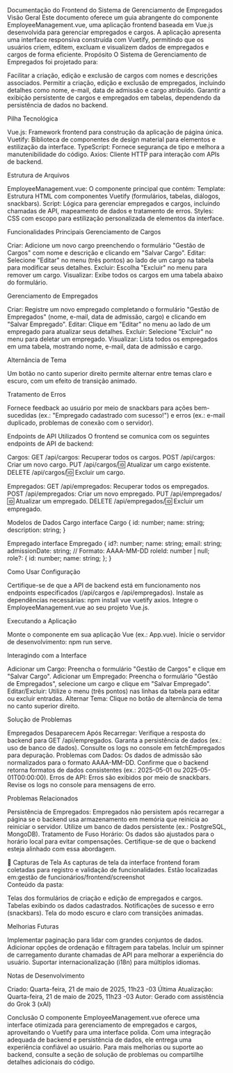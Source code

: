 Documentação do Frontend do Sistema de Gerenciamento de Empregados
Visão Geral
Este documento oferece um guia abrangente do componente EmployeeManagement.vue, uma aplicação frontend baseada em Vue.js desenvolvida para gerenciar empregados e cargos. A aplicação apresenta uma interface responsiva construída com Vuetify, permitindo que os usuários criem, editem, excluam e visualizem dados de empregados e cargos de forma eficiente.
Propósito
O Sistema de Gerenciamento de Empregados foi projetado para:

Facilitar a criação, edição e exclusão de cargos com nomes e descrições associados.
Permitir a criação, edição e exclusão de empregados, incluindo detalhes como nome, e-mail, data de admissão e cargo atribuído.
Garantir a exibição persistente de cargos e empregados em tabelas, dependendo da persistência de dados no backend.

Pilha Tecnológica

Vue.js: Framework frontend para construção da aplicação de página única.
Vuetify: Biblioteca de componentes de design material para elementos e estilização da interface.
TypeScript: Fornece segurança de tipo e melhora a manutenibilidade do código.
Axios: Cliente HTTP para interação com APIs de backend.

Estrutura de Arquivos

EmployeeManagement.vue: O componente principal que contém:
Template: Estrutura HTML com componentes Vuetify (formulários, tabelas, diálogos, snackbars).
Script: Lógica para gerenciar empregados e cargos, incluindo chamadas de API, mapeamento de dados e tratamento de erros.
Styles: CSS com escopo para estilização personalizada de elementos da interface.



Funcionalidades Principais
Gerenciamento de Cargos

Criar: Adicione um novo cargo preenchendo o formulário "Gestão de Cargos" com nome e descrição e clicando em "Salvar Cargo".
Editar: Selecione "Editar" no menu (três pontos) ao lado de um cargo na tabela para modificar seus detalhes.
Excluir: Escolha "Excluir" no menu para remover um cargo.
Visualizar: Exibe todos os cargos em uma tabela abaixo do formulário.

Gerenciamento de Empregados

Criar: Registre um novo empregado completando o formulário "Gestão de Empregados" (nome, e-mail, data de admissão, cargo) e clicando em "Salvar Empregado".
Editar: Clique em "Editar" no menu ao lado de um empregado para atualizar seus detalhes.
Excluir: Selecione "Excluir" no menu para deletar um empregado.
Visualizar: Lista todos os empregados em uma tabela, mostrando nome, e-mail, data de admissão e cargo.

Alternância de Tema

Um botão no canto superior direito permite alternar entre temas claro e escuro, com um efeito de transição animado.

Tratamento de Erros

Fornece feedback ao usuário por meio de snackbars para ações bem-sucedidas (ex.: "Empregado cadastrado com sucesso!") e erros (ex.: e-mail duplicado, problemas de conexão com o servidor).

Endpoints de API Utilizados
O frontend se comunica com os seguintes endpoints de API de backend:

Cargos:
GET /api/cargos: Recuperar todos os cargos.
POST /api/cargos: Criar um novo cargo.
PUT /api/cargos/:id: Atualizar um cargo existente.
DELETE /api/cargos/:id: Excluir um cargo.


Empregados:
GET /api/empregados: Recuperar todos os empregados.
POST /api/empregados: Criar um novo empregado.
PUT /api/empregados/:id: Atualizar um empregado.
DELETE /api/empregados/:id: Excluir um empregado.



Modelos de Dados
Cargo
interface Cargo {
  id: number;
  name: string;
  description: string;
}

Empregado
interface Empregado {
  id?: number;
  name: string;
  email: string;
  admissionDate: string; // Formato: AAAA-MM-DD
  roleId: number | null;
  role?: {
    id: number;
    name: string;
  };
}

Como Usar
Configuração

Certifique-se de que a API de backend está em funcionamento nos endpoints especificados (/api/cargos e /api/empregados).
Instale as dependências necessárias: npm install vue vuetify axios.
Integre o EmployeeManagement.vue ao seu projeto Vue.js.

Executando a Aplicação

Monte o componente em sua aplicação Vue (ex.: App.vue).
Inicie o servidor de desenvolvimento: npm run serve.

Interagindo com a Interface

Adicionar um Cargo: Preencha o formulário "Gestão de Cargos" e clique em "Salvar Cargo".
Adicionar um Empregado: Preencha o formulário "Gestão de Empregados", selecione um cargo e clique em "Salvar Empregado".
Editar/Excluir: Utilize o menu (três pontos) nas linhas da tabela para editar ou excluir entradas.
Alternar Tema: Clique no botão de alternância de tema no canto superior direito.

Solução de Problemas

Empregados Desaparecem Após Recarregar: Verifique a resposta do backend para GET /api/empregados. Garanta a persistência de dados (ex.: uso de banco de dados). Consulte os logs no console em fetchEmpregados para depuração.
Problemas com Dados: Os dados de admissão são normalizados para o formato AAAA-MM-DD. Confirme que o backend retorna formatos de dados consistentes (ex.: 2025-05-01 ou 2025-05-01T00:00:00).
Erros de API: Erros são exibidos por meio de snackbars. Revise os logs no console para mensagens de erro.

Problemas Relacionados

Persistência de Empregados: Empregados não persistem após recarregar a página se o backend usa armazenamento em memória que reinicia ao reiniciar o servidor. Utilize um banco de dados persistente (ex.: PostgreSQL, MongoDB).
Tratamento de Fuso Horário: Os dados são ajustados para o horário local para evitar compensações. Certifique-se de que o backend esteja alinhado com essa abordagem.

📸 Capturas de Tela
As capturas de tela da interface frontend foram coletadas para registro e validação de funcionalidades. Estão localizadas em:gestão de funcionários/frontend/screenshot  
Conteúdo da pasta:

Telas dos formulários de criação e edição de empregados e cargos.
Tabelas exibindo os dados cadastrados.
Notificações de sucesso e erro (snackbars).
Tela do modo escuro e claro com transições animadas.

Melhorias Futuras

Implementar paginação para lidar com grandes conjuntos de dados.
Adicionar opções de ordenação e filtragem para tabelas.
Incluir um spinner de carregamento durante chamadas de API para melhorar a experiência do usuário.
Suportar internacionalização (i18n) para múltiplos idiomas.

Notas de Desenvolvimento

Criado: Quarta-feira, 21 de maio de 2025, 11h23 -03
Última Atualização: Quarta-feira, 21 de maio de 2025, 11h23 -03
Autor: Gerado com assistência do Grok 3 (xAI)

Conclusão
O componente EmployeeManagement.vue oferece uma interface otimizada para gerenciamento de empregados e cargos, aproveitando o Vuetify para uma interface polida. Com uma integração adequada de backend e persistência de dados, ele entrega uma experiência confiável ao usuário. Para mais melhorias ou suporte ao backend, consulte a seção de solução de problemas ou compartilhe detalhes adicionais do código.
